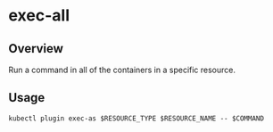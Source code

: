 # exec-all

## Overview

Run a command in all of the containers in a specific resource.

## Usage

```
kubectl plugin exec-as $RESOURCE_TYPE $RESOURCE_NAME -- $COMMAND
```
